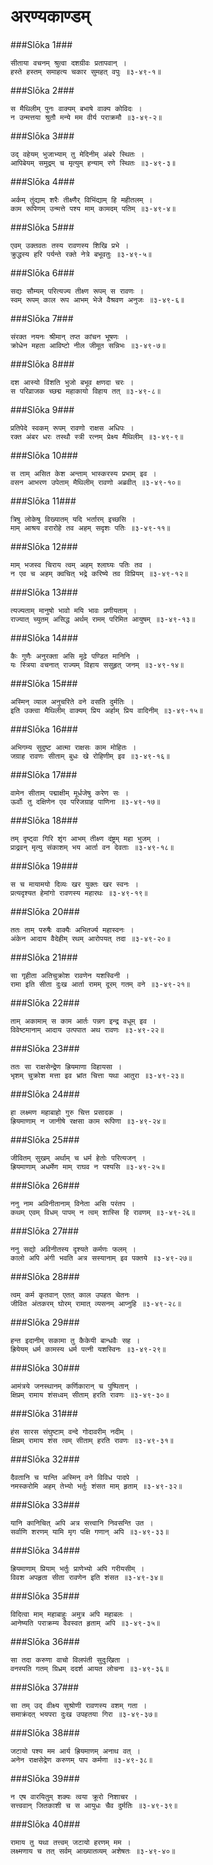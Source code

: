 अरण्यकाण्डम्
===============================


###Slōka 1###


    सीताया वचनम् श्रुत्वा दशग्रीवः प्रतापवान् ।
    हस्ते हस्तम् समाहत्य चकार सुमहत् वपुः ॥३-४९-१॥


###Slōka 2###


    स मैथिलीम् पुनः वाक्यम् बभाषे वाक्य कोविदः ।
    न उन्मत्तया श्रुतौ मन्ये मम वीर्य पराक्रमौ ॥३-४९-२॥


###Slōka 3###


    उद् वहेयम् भुजाभ्याम् तु मेदिनीम् अंबरे स्थितः ।
    आपिबेयम् समुद्रम् च मृत्युम् हन्याम् रणे स्थितः ॥३-४९-३॥


###Slōka 4###


    अर्कम् तुंद्याम् शरैः तीक्ष्णैर् विभिंद्याम् हि महीतलम् ।
    काम रूपिणम् उन्मत्ते पश्य माम् कामदम् पतिम् ॥३-४९-४॥


###Slōka 5###


    एवम् उक्तवतः तस्य रावणस्य शिखि प्रभे ।
    क्रुद्धस्य हरि पर्यन्ते रक्ते नेत्रे बभूवतुः ॥३-४९-५॥


###Slōka 6###


    सद्यः सौम्यम् परित्यज्य तीक्ष्ण रूपम् स रावणः ।
    स्वम् रूपम् काल रूप आभम् भेजे वैश्रवण अनुजः ॥३-४९-६॥


###Slōka 7###


    संरक्त नयनः श्रीमान् तप्त कांचन भूषणः ।
    क्रोधेन महता आविष्टो नील जीमूत सन्निभः ॥३-४९-७॥


###Slōka 8###


    दश आस्यो विंशति भुजो बभूव क्षणदा चरः ।
    स परिव्राजक च्छद्म महाकायो विहाय तत् ॥३-४९-८॥


###Slōka 9###


    प्रतिपेदे स्वकम् रूपम् रावणो राक्षस अधिपः ।
    रक्त अंबर धरः तस्थौ स्त्री रत्नम् प्रेक्ष्य मैथिलीम् ॥३-४९-९॥


###Slōka 10###


    स ताम् असित केश अन्ताम् भास्करस्य प्रभाम् इव ।
    वसन आभरण उपेताम् मैथिलीम् रावणो अब्रवीत् ॥३-४९-१०॥


###Slōka 11###


    त्रिषु लोकेषु विख्यातम् यदि भर्तारम् इच्छसि ।
    माम् आश्रय वरारोहे तव अहम् सदृशः पतिः ॥३-४९-११॥


###Slōka 12###


    माम् भजस्व चिराय त्वम् अहम् श्लाघ्यः पतिः तव ।
    न एव च अहम् क्वचित् भद्रे करिष्ये तव विप्रियम् ॥३-४९-१२॥


###Slōka 13###


    त्यज्यताम् मानुषो भावो मयि भावः प्रणीयताम् ।
    राज्यात् च्युतम् असिद्ध अर्थम् रामम् परिमित आयुषम् ॥३-४९-१३॥


###Slōka 14###


    कैः गुणैः अनुरक्ता असि मूढे पण्डित मानिनि ।
    यः स्त्रिया वचनात् राज्यम् विहाय ससुहृत् जनम् ॥३-४९-१४॥


###Slōka 15###


    अस्मिन् व्याल अनुचरिते वने वसति दुर्मतिः ।
    इति उक्त्वा मैथिलीम् वाक्यम् प्रिय अर्हाम् प्रिय वादिनीम् ॥३-४९-१५॥


###Slōka 16###


    अभिगम्य सुदुष्ट आत्मा राक्षसः काम मोहितः ।
    जग्राह रावणः सीताम् बुधः खे रोहिणीम् इव ॥३-४९-१६॥


###Slōka 17###


    वामेन सीताम् पद्माक्षीम् मूर्धजेषु करेण सः ।
    ऊर्वोः तु दक्षिणेन एव परिजग्राह पाणिना ॥३-४९-१७॥


###Slōka 18###


    तम् दृष्ट्वा गिरि शृंग आभम् तीक्ष्ण दंष्ट्रम् महा भुजम् ।
    प्राद्रवन् मृत्यु संकाशम् भय आर्ता वन देवताः ॥३-४९-१८॥


###Slōka 19###


    स च मायामयो दिव्यः खर युक्तः खर स्वनः ।
    प्रत्यदृश्यत हेमांगो रावणस्य महारथः ॥३-४९-१९॥


###Slōka 20###


    ततः ताम् परुषैः वाक्यैः अभितर्ज्य महास्वनः ।
    अंकेन आदाय वैदेहीम् रथम् आरोपयत् तदा ॥३-४९-२०॥


###Slōka 21###


    सा गृहीता अतिचुक्रोश रावणेन यशस्विनी ।
    रामा इति सीता दुःख आर्ता रामम् दूरम् गतम् वने ॥३-४९-२१॥


###Slōka 22###


    ताम् अकामाम् स काम आर्तः पन्नग इन्द्र वधूम् इव ।
    विवेष्टमानाम् आदाय उत्पपात अथ रावणः ॥३-४९-२२॥


###Slōka 23###


    ततः सा राक्षसेन्द्रेण ह्रियमाणा विहायसा ।
    भृशम् चुक्रोश मत्ता इव भ्रांत चित्ता यथा आतुरा ॥३-४९-२३॥


###Slōka 24###


    हा लक्ष्मण महाबाहो गुरु चित्त प्रसादक ।
    ह्रियमाणाम् न जानीषे रक्षसा काम रूपिणा ॥३-४९-२४॥


###Slōka 25###


    जीवितम् सुखम् अर्थाम् च धर्म हेतोः परित्यजन् ।
    ह्रियमाणाम् अधर्मेण माम् राघव न पश्यसि ॥३-४९-२५॥


###Slōka 26###


    ननु नाम अविनीतानाम् विनेता असि परंतप ।
    कथम् एवम् विधम् पापम् न त्वम् शास्सि हि रावणम् ॥३-४९-२६॥


###Slōka 27###


    ननु सद्यो अविनीतस्य दृश्यते कर्मणः फलम् ।
    कालो अपि अंगी भवति अत्र सस्यानाम् इव पक्तये ॥३-४९-२७॥


###Slōka 28###


    त्वम् कर्म कृतवान् एतत् काल उपहत चेतनः ।
    जीवित अंतकरम् घोरम् रामात् व्यसनम् आप्नुहि ॥३-४९-२८॥


###Slōka 29###


    हन्त इदानीम् सकामा तु कैकेयी बान्धवैः सह ।
    ह्रियेयम् धर्म कामस्य धर्म पत्नी यशस्विनः ॥३-४९-२९॥


###Slōka 30###


    आमंत्रये जनस्थानम् कर्णिकारान् च पुष्पितान् ।
    क्षिप्रम् रामाय शंसध्वम् सीताम् हरति रावणः ॥३-४९-३०॥


###Slōka 31###


    हंस सारस संघुष्टाम् वन्दे गोदावरीम् नदीम् ।
    क्षिप्रम् रामाय शंस त्वम् सीताम् हरति रावणः ॥३-४९-३१॥


###Slōka 32###


    दैवतानि च यान्ति अस्मिन् वने विविध पादपे ।
    नमस्करोमि अहम् तेभ्यो भर्तुः शंसत माम् हृताम् ॥३-४९-३२॥


###Slōka 33###


    यानि कानिचित् अपि अत्र सत्त्वानि निवसन्ति उत ।
    सर्वाणि शरणम् यामि मृग पक्षि गणान् अपि ॥३-४९-३३॥


###Slōka 34###


    ह्रियमाणाम् प्रियाम् भर्तुः प्राणेभ्यो अपि गरीयसीम् ।
    विवश अपहृता सीता रावणेन इति शंसत ॥३-४९-३४॥


###Slōka 35###


    विदित्वा माम् महाबाहुः अमुत्र अपि महाबलः ।
    आनेष्यति पराक्रम्य वैवस्वत हृताम् अपि ॥३-४९-३५॥


###Slōka 36###


    सा तदा करुणा वाचो विलपंती सुदुःखिता ।
    वनस्पति गतम् ग्रिध्रम् ददर्श आयत लोचना ॥३-४९-३६॥


###Slōka 37###


    सा तम् उद् वीक्ष्य सुश्रोणी रावणस्य वशम् गता ।
    समाक्रंदत् भयपरा दुःख उपहतया गिरा ॥३-४९-३७॥


###Slōka 38###


    जटायो पश्य मम आर्य ह्रियमाणम् अनाथ वत् ।
    अनेन राक्षसेद्रेण करुणम् पाप कर्मणा ॥३-४९-३८॥


###Slōka 39###


    न एष वारयितुम् शक्यः त्वया क्रूरो निशाचर ।
    सत्त्ववान् जितकाशी च स आयुधः चैव दुर्मतिः ॥३-४९-३९॥


###Slōka 40###


    रामाय तु यथा तत्त्वम् जटायो हरणम् मम ।
    लक्ष्मणाय च तत् सर्वम् आख्यातव्यम् अशेषतः ॥३-४९-४०॥


